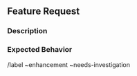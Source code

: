 ﻿## Feature Request
### Description

[//]: # (Please provide a short but detailed description of the feature you are requesting)

### Expected Behavior

[//]: # (Please detail the behavior you would like. Providing an example of what you want to do makes things easier)

/label ~enhancement ~needs-investigation
